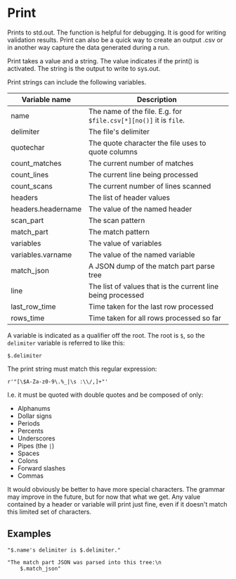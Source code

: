 
# Print

Prints to std.out. The function is helpful for debugging. It is good for writing validation results. Print can also be a quick way to create an output .csv or in another way capture the data generated during a run.

Print takes a value and a string. The value indicates if the print() is activated. The string is the output to write to sys.out.

Print strings can include the following variables.

| Variable name     | Description                                                           |
|-------------------|-----------------------------------------------------------------------|
|name               | The name of the file. E.g. for `$file.csv[*][no()]` it is `file`.     |
|delimiter          | The file's delimiter                                                  |
|quotechar          | The quote character the file uses to quote columns                    |
|count_matches      | The current number of matches                                         |
|count_lines        | The current line being processed                                      |
|count_scans        | The current number of lines scanned                                   |
|headers            | The list of header values                                             |
|headers.headername | The value of the named header                                         |
|scan_part          | The scan pattern                                                      |
|match_part         | The match pattern                                                     |
|variables          | The value of variables                                                |
|variables.varname  | The value of the named variable                                       |
|match_json         | A JSON dump of the match part parse tree                              |
|line               | The list of values that is the current line being processed           |
|last_row_time      | Time taken for the last row processed                                 |
|rows_time          | Time taken for all rows processed so far                              |

A variable is indicated as a qualifier off the root. The root is `$`, so the `delimiter` variable is referred to like this:

    $.delimiter

The print string must match this regular expression:

    r'"[\$A-Za-z0-9\.%_|\s :\\/,]+"'

I.e. it must be quoted with double quotes and be composed of only:
- Alphanums
- Dollar signs
- Periods
- Percents
- Underscores
- Pipes (the `|`)
- Spaces
- Colons
- Forward slashes
- Commas

It would obviously be better to have more special characters. The grammar may improve in the future, but for now that what we get. Any value contained by a header or variable will print just fine, even if it doesn't match this limited set of characters.

## Examples

    "$.name's delimiter is $.delimiter."

    "The match part JSON was parsed into this tree:\n
        $.match_json"


